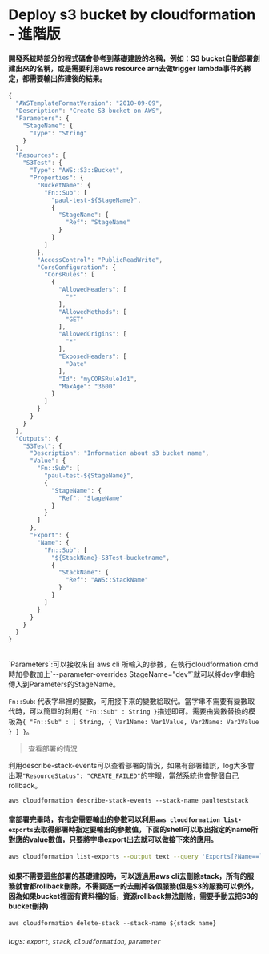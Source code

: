# Deploy s3 bucket by cloudformation - 進階版


#### 開發系統時部分的程式碼會參考到基礎建設的名稱，例如：S3 bucket自動部署創建出來的名稱，或是需要利用aws resource arn去做trigger lambda事件的綁定，都需要輸出佈建後的結果。


```javascript
{
  "AWSTemplateFormatVersion": "2010-09-09",
  "Description": "Create S3 bucket on AWS",
  "Parameters": {
    "StageName": {
      "Type": "String"
    }
  },
  "Resources": {
    "S3Test": {
      "Type": "AWS::S3::Bucket",
      "Properties": {
        "BucketName": {
          "Fn::Sub": [
            "paul-test-${StageName}",
            {
              "StageName": {
                "Ref": "StageName"
              }
            }
          ]
        },
        "AccessControl": "PublicReadWrite",
        "CorsConfiguration": {
          "CorsRules": [
            {
              "AllowedHeaders": [
                "*"
              ],
              "AllowedMethods": [
                "GET"
              ],
              "AllowedOrigins": [
                "*"
              ],
              "ExposedHeaders": [
                "Date"
              ],
              "Id": "myCORSRuleId1",
              "MaxAge": "3600"
            }
          ]
        }
      }
    }
  },
  "Outputs": {
    "S3Test": {
      "Description": "Information about s3 bucket name",
      "Value": {
        "Fn::Sub": [
          "paul-test-${StageName}",
          {
            "StageName": {
              "Ref": "StageName"
            }
          }
        ]
      },
      "Export": {
        "Name": {
          "Fn::Sub": [
            "${StackName}-S3Test-bucketname",
            {
              "StackName": {
                "Ref": "AWS::StackName"
              }
            }
          ]
        }
      }
    }
  }
}
```
<br>
`Parameters`:可以接收來自 aws cli 所輸入的參數，在執行cloudformation cmd時加參數加上`--parameter-overrides StageName="dev"`就可以將dev字串給傳入到Parameters的StageName。

`Fn::Sub`: 代表字串裡的變數，可用接下來的變數給取代。當字串不需要有變數取代時，可以簡單的利用`{ "Fn::Sub" : String }`描述即可。需要由變數替換的模板為`{ "Fn::Sub" : [ String, { Var1Name: Var1Value, Var2Name: Var2Value } ] }`。

> 查看部署的情況

利用describe-stack-events可以查看部署的情況，如果有部署錯誤，log大多會出現`"ResourceStatus": "CREATE_FAILED"`的字眼，當然系統也會整個自己rollback。

```shell
aws cloudformation describe-stack-events --stack-name paulteststack
```


#### 當部署完畢時，有指定需要輸出的參數可以利用`aws cloudformation list-exports`去取得部署時指定要輸出的參數值，下面的shell可以取出指定的name所對應的value數值，只要將字串export出去就可以做接下來的應用。

```bash
aws cloudformation list-exports --output text --query 'Exports[?Name==`'$StackName-S3Test'`].Value'
```

#### 如果不需要這些部署的基礎建設時，可以透過用aws cli去刪除stack，所有的服務就會都rollback刪除，不需要逐一的去刪掉各個服務(但是S3的服務可以例外，因為如果bucket裡面有資料檔的話，資源rollback無法刪除，需要手動去把S3的bucket刪掉)

```
aws cloudformation delete-stack --stack-name ${stack name}
```

###### tags: `export`, `stack`, `cloudformation`, `parameter`
